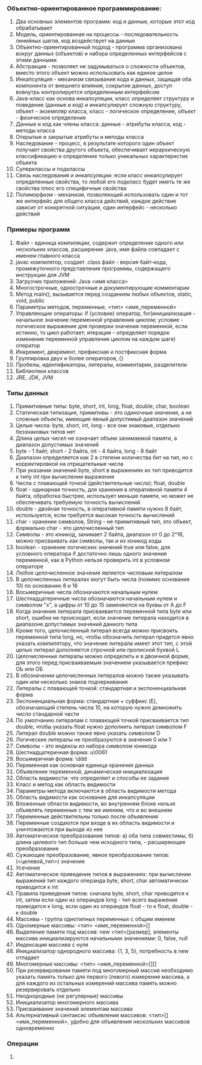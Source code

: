 ### Объектно-ориентированное программирование:

1. Два основных элементов программ: код и данные, которые этот код обрабатывает
2. Модель, ориентированная на процессы - последовательность линейных шагов, код воздействует на данные
3. Объектно-ориентированный подход - программа организована вокруг данных (объектов) и набора определенных интерфейсов с этими данными
4. Абстракция - позволяет не задумываться о сложности объектов, вместо этого объект можно использовать как единое целое
5. Инкапсуляция - механизм связывания кода и данных, защищая оба компонента от внешнего влияния, сокрытие данных, доступ вовнутрь контролируется определенным интерфейсом
6. Java-класс как основа инкапсуляции, класс определяет структуру и поведение (данные и код) и инкапсулирует сложную структуру, объект - экземпляр класса, класс - логическое определение, объект - физическое определение
7. Данные и код как члены класса: данные - атрибуты класса, код - методы класса
8. Открытые и закрытые атрибуты и методы класса
9. Наследование - процесс, в результате которого один объект получает свойства другого объекта, обеспечивает иерархическую классификацию и определение только уникальных характеристик объекта
10. Суперклассы и подклассы
11. Связь наследования и инкапсуляции: если класс инкапсулирует определенные свойства, то любой его подкласс будет иметь те же свойства плюс его специфичные свойства
12. Полиморфизм - механизм, позволяющий использовать один и тот же интерфейс для общего класса действий, каждое действие зависит от конкретной ситуации, один интерфейс - несколько действий

### Примеры программ
1. Файл - единица компиляции, содержит определение одного или нескольких классов, расширение .java, имя файла совпадает с именем главного класса
2. javac компилятор, создает .class файл - версия байт-кода, промежуточного представления программы, содержащего инструкции для JVM
3. Загрузчик приложений: Java <имя класса>
4. Многострочные, однострочные и документирующие комментарии
5. Метод main(), вызывается перед созданием любых объектов, static, void, public
6. Параметры методов, переменные, <тип> <имя_переменной>
7. Управляющие операторы: if (условие) оператор, for(инициализация - начальное значение переменной управления циклом; условие - логическое выражение для проверки значения переменной, если истинно, то цикл работает; итерация - определяет порядок изменения переменной управления циклом на каждом шаге) оператор
8. Инкремент, декремент, префиксная и постфиксная форма
9. Группировка двух и более операторов, {}
10. Пробелы, идентификаторы, литералы, комментарии, разделители
11. Библиотеки классов
12. JRE, JDK, JVM

### Типы данных
1. Примитивные типы: byte, short, int, long, float, double, char, boolean
2. Статическая типизация, примитивы - это одиночные значения, а не сложные объекты, имеющие явный допустимый диапазон значений
3. Целые числа: byte, short, int, long - все они знаковые, отдельно беззнаковых типов нет
4. Длина целых чисел не означает объем занимаемой памяти, а диапазон допустимых значений
5. byte - 1 байт, short - 2 байта, int - 4 байта, long - 8 байт
6. Диапазон определяется как 2 в степени количества бит на тип, но с корректировкой на отрицательные числа
7. При указании значений byte, short в выражениях их тип приводится к типу int при вычислении выражения
8. Числа с плавающей точкой (действительные числа): float, double
9. float - одинарная точность, для хранения в оперативной памяти 4 байта, обработка быстрее, использует меньше памяти, но может не обеспечивать требуемую точность вычислений
10. double - двойная точность, в оперативной памяти нужно 8 байт, используется, если требуется высокая точность вычислений
11. char - хранение символов, String - не примитивный тип, это объект, формально char - это целочисленный тип
12. Символы - это юникод, занимает 2 байта, диапазон от 0 до 2^16, можно присваивать как символы, так и их юникод коды
13. boolean - хранение логических значений true или false, для условного оператора if достаточно лишь одного значения переменной, как в Python нельзя проверить int в условном операторе
14. Любое целочисленное значение является числовым литералом
15. В целочисленных литералах могут быть числа (помимо основания 10) по основанию 8 и 16
16. Восьмеричные числа обозначаются начальным нулем
17. Шестнадцатеричные числа обозначаются начальным нулем и символом "x", а цифры от 10 до 15 заменяются на буквы от A до F
18. Когда значение литерала присваивается переменной типа byte или  short, ошибки не происходит, если значение литерала находится в диапазоне допустимых значений данного типа
19. Кроме того, целочисленный литерал всегда можно присвоить переменной типа long, но, чтобы обозначить литерал придется явно указать компилятору, что значение литерала имеет этот тип, c этой целью литерал дополняется строчной или прописной буквой L
20. Целочисленные литералы можно определить и в двоичной форме, для этого перед присваиваемым значением указывается префикс ОЬ или ОБ
21. В обозначении целочисленных литералов можно также указывать один или несколько знаков подчеркивания
22. Литералы с плавающей точкой: стандартная и экспоненциальная форма
23. Экспоненциальная форма: стандартная + суффикс (E), обозначающий степень числа 10, на которую нужно домножить число стандарной части
24. По умолчанию литералам с плавающей точкой присваивается тип double, чтобы указать float нужно дополнить литерал символом F
25. Литерал double можно также явно указать символом D
26. Логические литералы не преобразуются в значения 0 или 1
27. Символы - это индексы из набора символом юникода
28. Шестнадцатеричная форма: u\0061
29. Восьмиричная форма: \ddd
30. Переменная как основная единица хранения данных
31. Объявление переменной, динамическая инициализация
32. Область видимости: что определяет и способы ее задания
33. Класс и метод как область видимости
34. Параметры метода включаются в область видимости метода
35. Область видимости как основание для инкапсуляции
36. Вложенные области видимости, во внутреннем блоке нельзя объявлять переменные с тем же именем, что и во внешнем
37. Переменные действительны только после объявления
38. Переменные создаются при входе в их область видимости и уничтожаются при выходе из нее
39. Автоматическое преобразование типов: а) оба типа совместимы, б) длина целевого тип больше чем исходного типа, - расширяющее преобразование
40. Сужающее преобразование, явное преобразование типов: (<целевой_тип>) значение
41. Усечение
42. Автоматическое приведение типов в выражениях: при вычислении выражений тип каждого операнда byte, short, char автоматически приводится к int
43. Правила приведения типов: сначала byte, short, char приводятся к int, затем если один из операндов long - тип всего выражения приводится к long, если один из операндов float - то к float, double - к double
44. Массивы - группа однотипных переменных с общим именем
45. Одномерные массивы: <тип> <имя_переменной>[]
46. Выделение памяти под массив: new <тип>[размер], элементы массива инициализируются начальными значениями: 0, false, null
47. Индексация массива с нуля
48. Инициализатор однородного массива: {1, 3, 5}, потребность в new отпадает
49. Многомерные массивы: <тип> <имя_переменной>[][]
50. При резервировании памяти под многомерный массив необходимо указать память только для первого (левого) измерения массива, а для каждого из остальных измерений массива память можно резервировать отдельно
51. Неоднородные (не регулярные) массивы
52. Инициализатор многомерного массива
53. Присваивание значений элементам массива
54. Альтернативный синтаксис объявления массивов: <тип>[] <имя_переменной>, удобно для объявления нескольких массивов одновременно

### Операции
1. 
